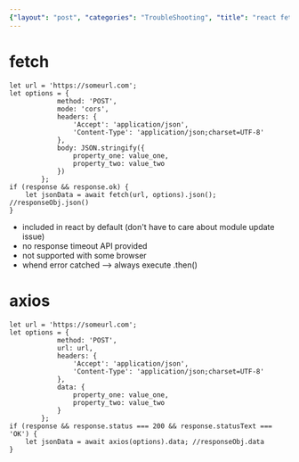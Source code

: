 ```yaml
---
{"layout": "post", "categories": "TroubleShooting", "title": "react fetch axios", "feature-img": "assets/img/feature_img.png"}
---
```

# fetch
```
let url = 'https://someurl.com';
let options = {
            method: 'POST',
            mode: 'cors',
            headers: {
                'Accept': 'application/json',
                'Content-Type': 'application/json;charset=UTF-8'
            },
            body: JSON.stringify({
                property_one: value_one,
                property_two: value_two
            })
        };
if (response && response.ok) {
    let jsonData = await fetch(url, options).json(); //responseObj.json()
}
```
- included in react by default (don't have to care about module update issue)
- no response timeout API provided
- not supported with some browser
- whend error catched --> always execute .then()

# axios
```
let url = 'https://someurl.com';
let options = {
            method: 'POST',
            url: url,
            headers: {
                'Accept': 'application/json',
                'Content-Type': 'application/json;charset=UTF-8'
            },
            data: {
                property_one: value_one,
                property_two: value_two
            }
        };
if (response && response.status === 200 && response.statusText === 'OK') {
    let jsonData = await axios(options).data; //responseObj.data
}
```




